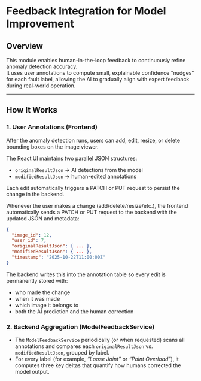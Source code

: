 # Feedback Integration for Model Improvement

## Overview

This module enables human-in-the-loop feedback to continuously refine anomaly detection accuracy.  
It uses user annotations to compute small, explainable confidence “nudges” for each fault label, allowing the AI to gradually align with expert feedback during real-world operation.

---

## How It Works

### 1. User Annotations (Frontend)

After the anomaly detection runs, users can add, edit, resize, or delete bounding boxes on the image viewer.

The React UI maintains two parallel JSON structures:

- `originalResultJson` → AI detections from the model  
- `modifiedResultJson` → human-edited annotations  

Each edit automatically triggers a PATCH or PUT request to persist the change in the backend.

Whenever the user makes a change (add/delete/resize/etc.), the frontend automatically sends a PATCH or PUT request to the backend with the updated JSON and metadata:

```json
{
  "image_id": 12,
  "user_id": 7,
  "originalResultJson": { ... },
  "modifiedResultJson": { ... },
  "timestamp": "2025-10-22T11:00:00Z"
}
```
The backend writes this into the annotation table so every edit is permanently stored with:
- who made the change
- when it was made
- which image it belongs to
- both the AI prediction and the human correction

### 2. Backend Aggregation (ModelFeedbackService)

- The `ModelFeedbackService` periodically (or when requested) scans all annotations and compares each `originalResultJson` vs. `modifiedResultJson`, grouped by label.  
- For every label (for example, *“Loose Joint”* or *“Point Overload”*), it computes three key deltas that quantify how humans corrected the model output.

